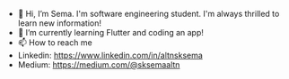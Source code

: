 - 👋 Hi, I’m Sema. I'm software engineering student.
 I'm always thrilled to learn new information!
- 🌱 I’m currently learning Flutter and coding an app!
- 📫 How to reach me
- Linkedin: https://www.linkedin.com/in/altnsksema
- Medium: https://medium.com/@sksemaaltn
  

<!---
altnsksema/altnsksema is a ✨ special ✨ repository because its `README.md` (this file) appears on your GitHub profile.
You can click the Preview link to take a look at your changes.
--->
